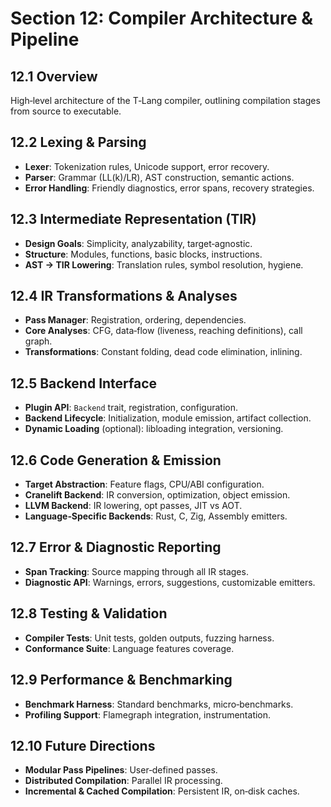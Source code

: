 # Section 12: Compiler Architecture & Pipeline

## 12.1 Overview

High‑level architecture of the T‑Lang compiler, outlining compilation stages from source to executable.

## 12.2 Lexing & Parsing

* **Lexer**: Tokenization rules, Unicode support, error recovery.
* **Parser**: Grammar (LL(k)/LR), AST construction, semantic actions.
* **Error Handling**: Friendly diagnostics, error spans, recovery strategies.

## 12.3 Intermediate Representation (TIR)

* **Design Goals**: Simplicity, analyzability, target‑agnostic.
* **Structure**: Modules, functions, basic blocks, instructions.
* **AST → TIR Lowering**: Translation rules, symbol resolution, hygiene.

## 12.4 IR Transformations & Analyses

* **Pass Manager**: Registration, ordering, dependencies.
* **Core Analyses**: CFG, data‑flow (liveness, reaching definitions), call graph.
* **Transformations**: Constant folding, dead code elimination, inlining.

## 12.5 Backend Interface

* **Plugin API**: `Backend` trait, registration, configuration.
* **Backend Lifecycle**: Initialization, module emission, artifact collection.
* **Dynamic Loading** (optional): libloading integration, versioning.

## 12.6 Code Generation & Emission

* **Target Abstraction**: Feature flags, CPU/ABI configuration.
* **Cranelift Backend**: IR conversion, optimization, object emission.
* **LLVM Backend**: IR lowering, opt passes, JIT vs AOT.
* **Language‑Specific Backends**: Rust, C, Zig, Assembly emitters.

## 12.7 Error & Diagnostic Reporting

* **Span Tracking**: Source mapping through all IR stages.
* **Diagnostic API**: Warnings, errors, suggestions, customizable emitters.

## 12.8 Testing & Validation

* **Compiler Tests**: Unit tests, golden outputs, fuzzing harness.
* **Conformance Suite**: Language features coverage.

## 12.9 Performance & Benchmarking

* **Benchmark Harness**: Standard benchmarks, micro‑benchmarks.
* **Profiling Support**: Flamegraph integration, instrumentation.

## 12.10 Future Directions

* **Modular Pass Pipelines**: User‑defined passes.
* **Distributed Compilation**: Parallel IR processing.
* **Incremental & Cached Compilation**: Persistent IR, on‑disk caches.
